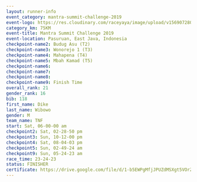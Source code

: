 ```yaml
---
layout: runner-info 
event_category: mantra-summit-challenge-2019 
event-logo: https://res.cloudinary.com/raceyaya/image/upload/v1569072809/logo/mantra-image_segrbx.jpg
category_km: 75KM 
event-title: Mantra Summit Challenge 2019 
event-location: Pasuruan, East Java, Indonesia 
checkpoint-name2: Budug Asu (T2) 
checkpoint-name3: Wonorejo 1 (T3) 
checkpoint-name4: Mahapena (T4) 
checkpoint-name5: Mbah Kamad (T5) 
checkpoint-name6: 
checkpoint-name7: 
checkpoint-name8: 
checkpoint-name9: Finish Time
overall_rank: 21
gender_rank: 16
bib: 118
first_name: Dike
last_name: Wibowo
gender: M
team_name: TNF
start: Sat, 06-00-00 am
checkpoint2: Sat, 02-28-50 pm
checkpoint3: Sun, 10-12-00 pm
checkpoint4: Sat, 08-04-03 pm
checkpoint5: Sun, 02-49-24 am
checkpoint9: Sun, 05-24-23 am
race_time: 23-24-23
status: FINISHER
certificate: https://drive.google.com/file/d/1-b5EWPgMfjJPUZdMSXgt5VOrZ7AwISTJ/view?usp=sharing
---
```

